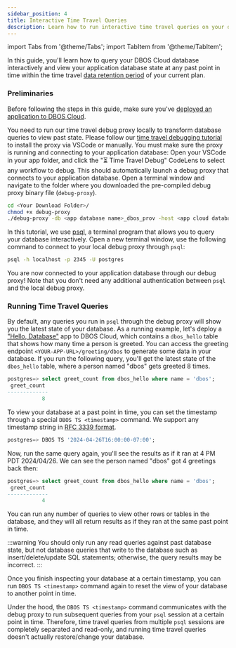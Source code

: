 ```yaml
---
sidebar_position: 4
title: Interactive Time Travel Queries
description: Learn how to run interactive time travel queries on your database
---
```


import Tabs from '@theme/Tabs';
import TabItem from '@theme/TabItem';

In this guide, you'll learn how to query your DBOS Cloud database interactively and view your application database state at any past point in time within the time travel [data retention period](https://www.dbos.dev/pricing) of your current plan.

### Preliminaries

Before following the steps in this guide, make sure you've [deployed an application to DBOS Cloud](application-management).

You need to run our time travel debug proxy locally to transform database queries to view past state.
Please follow our [time travel debugging tutorial](./timetravel-debugging) to install the proxy via VSCode or manually.
You must make sure the proxy is running and connecting to your application database:
<Tabs groupId="environment">
  <TabItem value="VSCode" label="VSCode">
	  Open your VSCode in your app folder, and click the "⏳ Time Travel Debug" CodeLens to select any workflow to debug. This should automatically launch a debug proxy that connects to your application database.
  </TabItem>
  <TabItem value="CLI" label="CLI">
	  Open a terminal window and navigate to the folder where you downloaded the pre-compiled debug proxy binary file (`debug-proxy`).
   ```bash
cd <Your Download Folder>/
chmod +x debug-proxy
./debug-proxy -db <app database name>_dbos_prov -host <app cloud database hostname>  -password <database password> -user <database username>
   ```
  </TabItem>
</Tabs>


In this tutorial, we use [psql](https://www.postgresql.org/docs/current/app-psql.html), a terminal program that allows you to query your database interactively.
Open a new terminal window, use the following command to connect to your local debug proxy through `psql`:

```bash
psql -h localhost -p 2345 -U postgres
```

You are now connected to your application database through our debug proxy! Note that you don't need any additional authentication between `psql` and the local debug proxy.

### Running Time Travel Queries

By default, any queries you run in `psql` through the debug proxy will show you the latest state of your database.
As a running example, let's deploy a ["Hello, Database"](../getting-started/quickstart) app to DBOS Cloud, which contains a `dbos_hello` table that shows how many time a person is greeted.
You can access the greeting endpoint `<YOUR-APP-URL>/greeting/dbos` to generate some data in your database.
If you run the following query, you'll get the latest state of the `dbos_hello` table, where a person named "dbos" gets greeted 8 times.

```sql
postgres=> select greet_count from dbos_hello where name = 'dbos';
 greet_count
-------------
           8
```


To view your database at a past point in time, you can set the timestamp through a special `DBOS TS <timestamp>` command. We support any timestamp string in [RFC 3339 format](https://datatracker.ietf.org/doc/html/rfc3339).

```sql
postgres=> DBOS TS '2024-04-26T16:00:00-07:00';
```

Now, run the same query again, you'll see the results as if it ran at 4 PM PDT 2024/04/26.
We can see the person named "dbos" got 4 greetings back then:
```sql
postgres=> select greet_count from dbos_hello where name = 'dbos';
 greet_count
-------------
           4
```

You can run any number of queries to view other rows or tables in the database, and they will all return results as if they ran at the same past point in time.

:::warning
You should only run any read queries against past database state, but not database queries that write to the database such as insert/delete/update SQL statements; otherwise, the query results may be incorrect.
:::

Once you finish inspecting your database at a certain timestamp, you can run `DBOS TS <timestamp>` command again to reset the view of your database to another point in time.

Under the hood, the `DBOS TS <timestamp>` command communicates with the debug proxy to run subsequent queries from your `psql` session at a certain point in time.
Therefore, time travel queries from multiple `psql` sessions are completely separated and read-only, and running time travel queries doesn't actually restore/change your database.